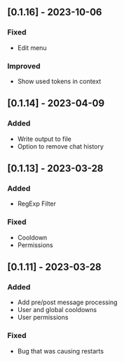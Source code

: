 ## [0.1.16] - 2023-10-06
### Fixed
- Edit menu

### Improved
- Show used tokens in context

## [0.1.14] - 2023-04-09
### Added
- Write output to file
- Option to remove chat history

## [0.1.13] - 2023-03-28
### Added
- RegExp Filter
### Fixed
- Cooldown
- Permissions
## [0.1.11] - 2023-03-28
### Added
- Add pre/post message processing
- User and global cooldowns
- User permissions

### Fixed
- Bug that was causing restarts